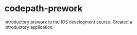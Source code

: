 # codepath-prework
Introductory prework to the IOS development course. Created a introductory application.
